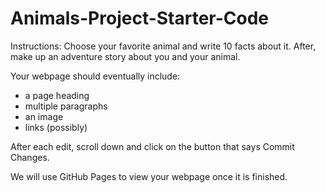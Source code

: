 # Animals-Project-Starter-Code

Instructions: Choose your favorite animal and write 10 facts about it. After, make up an adventure story about you and your animal.

Your webpage should eventually include:
* a page heading
* multiple paragraphs
* an image
* links (possibly)

After each edit, scroll down and click on the button that says Commit Changes.

We will use GitHub Pages to view your webpage once it is finished.
